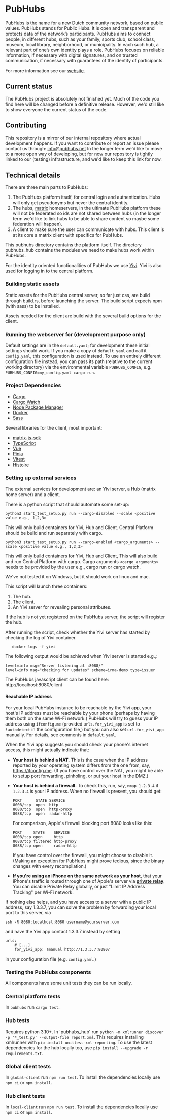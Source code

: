 # PubHubs

PubHubs is the name for a new Dutch community network, based on public values. PubHubs stands for Public Hubs.
It is open and transparent and protects data of the network’s participants. PubHubs aims to connect people,
in different hubs, such as your family, sports club, school class, museum, local library, neighborhood, or municipality.
In each such hub, a relevant part of one’s own identity plays a role.
PubHubs focuses on reliable information, if necessary with digital signatures, and on trusted communication,
if necessary with guarantees of the identity of participants.

For more information see our [website](https://pubhubs.net/en/).

## Current status

The PubHubs project is absolutely not finished yet. Much of the code you find here will be changed before a definitive release.
However, we'd still like to show everyone the current status of the code.

## Contributing

This repository is a mirror of our internal repository where actual development happens. If you want to contribute or report an issue please contact us through: info@pubhubs.net
In the longer term we'd like to move to a more open way of developing, but for now our repository is tightly linked to our (testing) infrastructure, and we'd like to keep this link for now.

## Technical details

There are three main parts to PubHubs:

1. The PubHubs platform itself, for central login and authentication. Hubs will only get pseudonyms but never the central identity.
2. The hubs, [matrix](https://matrix.org/) homeservers, in the ultimate PubHubs platform these will not be federated so ids are not shared between hubs (in the longer term we'd like to link hubs to be able to share content so maybe some federation will happen).
3. A client to make sure the user can communicate with hubs. This client is at its core a matrix client with specifics for PubHubs.

This pubhubs directory contains the platform itself. The directory pubhubs_hub contains the modules we need to make hubs work within PubHubs.

For the identity oriented functionalities of PubHubs we use [Yivi](https://Yivi.app/). Yivi is also used for logging in to the central platform.

### Building static assets

Static assets for the PubHubs central server, so far just css, are build through build.rs, before launching the server. The build script expects npm (with sass) to be installed.

Assets needed for the client are build with the several build options for the client.

### Running the webserver for (development purpose only)

Default settings are in the `default.yaml`; for development these initial settings should work.  If you make a copy of `default.yaml` and call it `config.yaml`, this configuration is used instead.  To use an entirely different configuration file instead, you can pass its path (relative to the current working directory) via the environmental variable `PUBHUBS_CONFIG`, e.g. `PUBHUBS_CONFIG=my_config.yaml cargo run`. 

### Project Dependencies

- [Cargo](https://doc.rust-lang.org/cargo/getting-started/installation.html)
- [Cargo Watch](https://github.com/watchexec/cargo-watch)
- [Node Package Manager](https://docs.npmjs.com/downloading-and-installing-node-js-and-npm)
- [Docker](https://www.docker.com/)
- [Sass](https://sass-lang.com/install)

Several libraries for the client, most important:

- [matrix-js-sdk](https://github.com/matrix-org/matrix-js-sdk)
- [TypeScript](https://www.typescriptlang.org)
- [Vue](https://vuejs.org)
- [Pinia](https://pinia.vuejs.org)
- [Vitest](https://vitest.dev)
- [Histoire](https://histoire.dev)

### Setting up external services

The external services for development are: an Yivi server, a Hub (matrix home server) and a client.

There is a python script that should automate some set-up:

```shell
python3 start_test_setup.py run --cargo-disabled --scale <positive value e.g., 1,2,3>
```

This will only build containers for Yivi, Hub and Client. Central Platform should be build and run separately with cargo.

```shell
python3 start_test_setup.py run --cargo-enabled <cargo_arguments> --scale <positive value e.g., 1,2,3>
```

This will only build containers for Yivi, Hub and Client, This will also build and run Central Platform with cargo. Cargo arguments `<cargo_arguments>` needs to be provided by the user e.g., cargo run or cargo watch.

We've not tested it on Windows, but it should work on linux and mac.

This script will launch three containers:

1. The hub.
2. The client.
3. An Yivi server for revealing personal attributes.

If the hub is not yet registered on the PubHubs server, the script will register the hub.

After running the script, check whether the Yivi server has started by checking the log of Yivi container.

```shell
   docker logs -f yivi
```

The following output would be achieved when Yivi server is started e.g.,:

```shell
level=info msg="Server listening at :8088/"
level=info msg="checking for updates" scheme=irma-demo type=issuer
```

The PubHubs javascript client can be found here: http://localhost:8080/client

#### Reachable IP address

For your local PubHubs instance to be reachable by the Yivi app, your host's IP address must be reachable by your phone (perhaps by having them both on the same Wi-Fi network.) PubHubs will try to guess your IP address using `ifconfig.me` (provided `urls.for_yivi_app` is set to `!autodetect` in the configuration file,) but you can also set `url.for_yivi_app` manually.  For details, see comments in `default.yaml`.

When the Yivi app suggests you should check your phone's internet access, this might actually indicate that:

- **Your host is behind a NAT.** This is the case when the IP address reported by your operating system differs from the one from, say, https://ifconfig.me. (If you have control over the NAT, you might be able to setup port forwarding, pinholing, or put your host in the DMZ.)
- **Your host is behind a firewall.** To check this, run, say, `nmap 1.2.3.4` if `1.2.3.4` is your IP address. When no firewall is present, you should get:

  ```
  PORT      STATE SERVICE
  8008/tcp  open  http
  8080/tcp  open  http-proxy
  8088/tcp  open  radan-http
  ```

  For comparison, Apple's firewall blocking port 8080 looks like this:

  ```
  PORT     STATE    SERVICE
  8008/tcp open     http
  8080/tcp filtered http-proxy
  8088/tcp open     radan-http
  ```

  If you have control over the firewall, you might choose to disable it. (Making an exception for PubHubs might prove tedious, since the binary changes with every recompilation.)

- **If you're using an iPhone on the same network as your host**, that your iPhone's traffic is routed through one of Apple's server via **[private relay](https://support.apple.com/en-us/HT212614)**. You can disable Private Relay globally, or just "Limit IP Address Tracking" per Wi-Fi network.

If nothing else helps, and you have access to a server with a public IP address, say 1.3.3.7, you can solve the problem by forwarding your local port to this server, via

```shell
ssh -R 8080:localhost:8080 username@yourserver.com
```

and have the Yivi app contact 1.3.3.7 instead by setting 
```
urls:
    # [...]
    for_yivi_app: !manual http://1.3.3.7:8080/
```
in your configuration file (e.g. `config.yaml`.)

### Testing the PubHubs components

All components have some unit tests they can be run locally.

### Central platform tests

In `pubhubs` run `cargo test`.

### Hub tests

Requires python 3.10+.
In 'pubhubs_hub' run `python -m xmlrunner discover -p '*_test.py' --output-file report.xml`. This requires installing xmlrunner with `pip install unittest-xml-reporting`.
To use the latest dependencies for the hub locally too, use `pip install --upgrade -r requirements.txt`.

### Global client tests

In `global-client`  run `npm run test`. To install the dependencies locally use `npm ci` or `npm install`.

### Hub client tests

In `local-client`  run `npm run test`. To install the dependencies locally use `npm ci` or `npm install`.